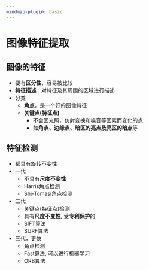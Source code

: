 ```yaml
---
mindmap-plugin: basic
---
```


# 图像特征提取

## **图像的特征**
- 要有**区分性**，容易被比较
- **特征描述**：对特征及其周围的区域进行描述
- 分类
    - **角点**，是一个好的图像特征
    - **关键点(特征点)**
        - 不会因光照，仿射变换和噪音等因素而变化的点
        - 如**角点、边缘点、暗区的亮点及亮区的暗点**等

## 特征检测
- 都具有旋转不变性
- 一代
    - 不具有**尺度不变性**
    - Harris角点检测
    - Shi-Tomasi角点检测
- 二代
    - 关键点(特征点)检测
    - 具有**尺度不变性**, 受**专利保护**的
    - SIFT算法
    - SURF算法
- 三代，更快
    - 角点检测
    - Fast算法, 可以进行机器学习
    - ORB算法